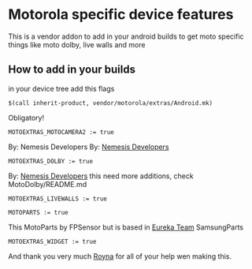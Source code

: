 # Motorola specific device features 

This is a vendor addon to add in your android builds to get moto specific things like moto dolby, live walls and more

## How to add in your builds

in your device tree add this flags

```
$(call inherit-product, vendor/motorola/extras/Android.mk)
```
Obligatory!

```
MOTOEXTRAS_MOTOCAMERA2 := true
```
By: Nemesis Developers
By: [Nemesis Developers](https://github.com/NemesisDevelopers)

```
MOTOEXTRAS_DOLBY := true
```
By: [Nemesis Developers](https://github.com/NemesisDevelopers)
this need more additions, check MotoDolby/README.md

```
MOTOEXTRAS_LIVEWALLS := true
```

```
MOTOPARTS := true
```
This MotoParts by FPSensor but is based in [Eureka Team](https://github.com/eurekadevelopment) SamsungParts

```
MOTOEXTRAS_WIDGET := true
```
And thank you very much [Royna](https://github.com/roynatech2544) for all of your help wen making this.